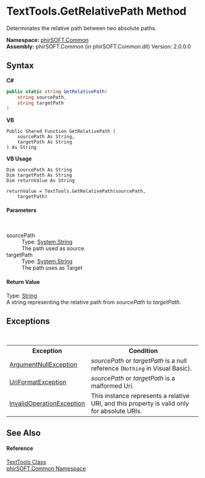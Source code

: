 # TextTools.GetRelativePath Method 
 

Determinates the relative path between two absolute paths.

**Namespace:**&nbsp;<a href="e822f0a1-f524-76ce-c72d-9a62b8c4e673">phirSOFT.Common</a><br />**Assembly:**&nbsp;phirSOFT.Common (in phirSOFT.Common.dll) Version: 2.0.0.0

## Syntax

**C#**<br />
``` C#
public static string GetRelativePath(
	string sourcePath,
	string targetPath
)
```

**VB**<br />
``` VB
Public Shared Function GetRelativePath ( 
	sourcePath As String,
	targetPath As String
) As String
```

**VB Usage**<br />
``` VB Usage
Dim sourcePath As String
Dim targetPath As String
Dim returnValue As String

returnValue = TextTools.GetRelativePath(sourcePath, 
	targetPath)
```


#### Parameters
&nbsp;<dl><dt>sourcePath</dt><dd>Type: <a href="http://msdn2.microsoft.com/en-us/library/s1wwdcbf" target="_blank">System.String</a><br />The path used as source.</dd><dt>targetPath</dt><dd>Type: <a href="http://msdn2.microsoft.com/en-us/library/s1wwdcbf" target="_blank">System.String</a><br />The path uses as Target</dd></dl>

#### Return Value
Type: <a href="http://msdn2.microsoft.com/en-us/library/s1wwdcbf" target="_blank">String</a><br />A string representing the relative path from *sourcePath* to *targetPath*.

## Exceptions
&nbsp;<table><tr><th>Exception</th><th>Condition</th></tr><tr><td><a href="http://msdn2.microsoft.com/en-us/library/27426hcy" target="_blank">ArgumentNullException</a></td><td>*sourcePath* or *targetPath* is a null reference (`Nothing` in Visual Basic).</td></tr><tr><td><a href="http://msdn2.microsoft.com/en-us/library/40b678at" target="_blank">UriFormatException</a></td><td>*sourcePath* or *targetPath* is a malformed Uri.</td></tr><tr><td><a href="http://msdn2.microsoft.com/en-us/library/2asft85a" target="_blank">InvalidOperationException</a></td><td>This instance represents a relative URI, and this property is valid only for absolute URIs.</td></tr></table>

## See Also


#### Reference
<a href="2e395fd1-d992-5ecb-0f70-e13af06aba17">TextTools Class</a><br /><a href="e822f0a1-f524-76ce-c72d-9a62b8c4e673">phirSOFT.Common Namespace</a><br />